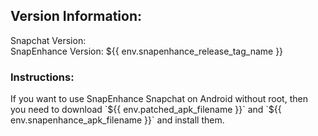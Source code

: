 <h2>Version Information:</h2>
Snapchat Version:
<br>
SnapEnhance Version: ${{ env.snapenhance_release_tag_name }}
<br>
<h3>Instructions:</h3>
If you want to use SnapEnhance Snapchat on Android without root, then you need to download `${{ env.patched_apk_filename }}` and `${{ env.snapenhance_apk_filename }}` and install them.
